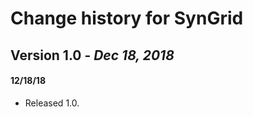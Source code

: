Change history for SynGrid
==========================


Version 1.0 - *Dec 18, 2018*
----------------------------

#### 12/18/18
  - Released 1.0.
